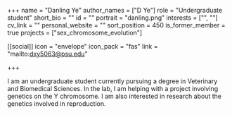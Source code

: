 +++
name = "Danling Ye"
author_names = ["D Ye"]
role = "Undergraduate student"
short_bio = ""
id = ""
portrait = "danling.png"
interests = ["", ""]
cv_link = ""
personal_website = ""
sort_position = 450
is_former_member = true
projects = ["sex_chromosome_evolution"]

[[social]]
    icon = "envelope"
    icon_pack = "fas"
    link = "mailto:dxy5063@psu.edu"


+++

I am an undergraduate student currently pursuing a degree in
Veterinary and Biomedical Sciences.  In the lab, I am helping with
a project involving genetics on the Y chromosome.  I am also
interested in research about the genetics involved in reproduction.
